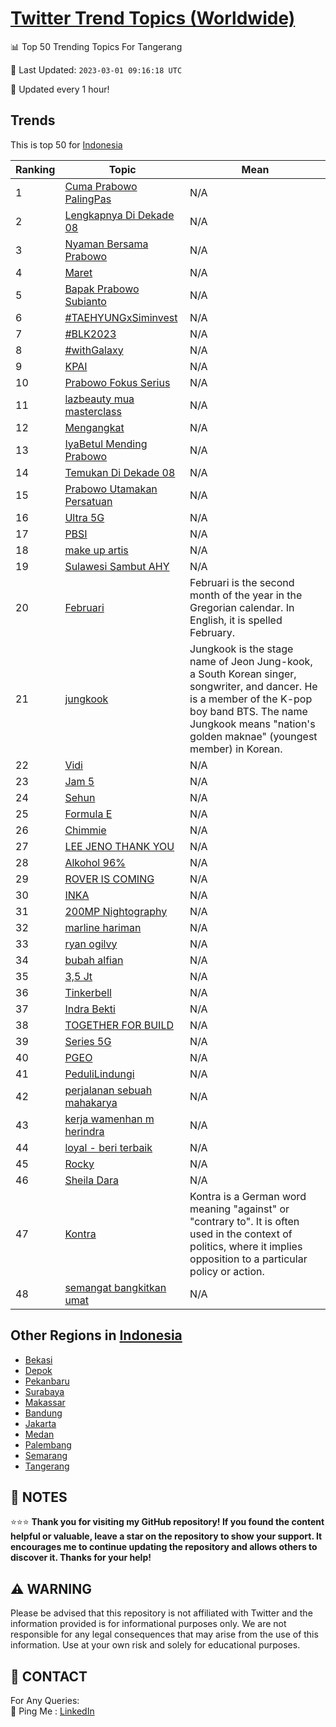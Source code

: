 [Twitter Trend Topics (Worldwide)](https://github.com/ErcinDedeoglu/Twitter-Trend-Topics)
==========


📊 Top 50 Trending Topics For Tangerang

📆 Last Updated: `2023-03-01 09:16:18 UTC`

🔧 Updated every 1 hour!


## Trends

This is top 50 for [Indonesia](</Indonesia>)

| Ranking | Topic | Mean |
| ------- | ------------ | ------------ |
| 1 | [Cuma Prabowo PalingPas](http://twitter.com/search?q=Cuma+Prabowo+PalingPas) | N/A |
| 2 | [Lengkapnya Di Dekade 08](http://twitter.com/search?q=Lengkapnya+Di+Dekade+08) | N/A |
| 3 | [Nyaman Bersama Prabowo](http://twitter.com/search?q=Nyaman+Bersama+Prabowo) | N/A |
| 4 | [Maret](http://twitter.com/search?q=Maret) | N/A |
| 5 | [Bapak Prabowo Subianto](http://twitter.com/search?q=Bapak+Prabowo+Subianto) | N/A |
| 6 | [#TAEHYUNGxSiminvest](http://twitter.com/search?q=%23TAEHYUNGxSiminvest) | N/A |
| 7 | [#BLK2023](http://twitter.com/search?q=%23BLK2023) | N/A |
| 8 | [#withGalaxy](http://twitter.com/search?q=%23withGalaxy) | N/A |
| 9 | [KPAI](http://twitter.com/search?q=KPAI) | N/A |
| 10 | [Prabowo Fokus Serius](http://twitter.com/search?q=Prabowo+Fokus+Serius) | N/A |
| 11 | [lazbeauty mua masterclass](http://twitter.com/search?q=lazbeauty+mua+masterclass) | N/A |
| 12 | [Mengangkat](http://twitter.com/search?q=Mengangkat) | N/A |
| 13 | [IyaBetul Mending Prabowo](http://twitter.com/search?q=IyaBetul+Mending+Prabowo) | N/A |
| 14 | [Temukan Di Dekade 08](http://twitter.com/search?q=Temukan+Di+Dekade+08) | N/A |
| 15 | [Prabowo Utamakan Persatuan](http://twitter.com/search?q=Prabowo+Utamakan+Persatuan) | N/A |
| 16 | [Ultra 5G](http://twitter.com/search?q=Ultra+5G) | N/A |
| 17 | [PBSI](http://twitter.com/search?q=PBSI) | N/A |
| 18 | [make up artis](http://twitter.com/search?q=make+up+artis) | N/A |
| 19 | [Sulawesi Sambut AHY](http://twitter.com/search?q=Sulawesi+Sambut+AHY) | N/A |
| 20 | [Februari](http://twitter.com/search?q=Februari) | Februari is the second month of the year in the Gregorian calendar. In English, it is spelled February. |
| 21 | [jungkook](http://twitter.com/search?q=jungkook) | Jungkook is the stage name of Jeon Jung-kook, a South Korean singer, songwriter, and dancer. He is a member of the K-pop boy band BTS. The name Jungkook means "nation's golden maknae" (youngest member) in Korean. |
| 22 | [Vidi](http://twitter.com/search?q=Vidi) | N/A |
| 23 | [Jam 5](http://twitter.com/search?q=Jam+5) | N/A |
| 24 | [Sehun](http://twitter.com/search?q=Sehun) | N/A |
| 25 | [Formula E](http://twitter.com/search?q=Formula+E) | N/A |
| 26 | [Chimmie](http://twitter.com/search?q=Chimmie) | N/A |
| 27 | [LEE JENO THANK YOU](http://twitter.com/search?q=LEE+JENO+THANK+YOU) | N/A |
| 28 | [Alkohol 96%](http://twitter.com/search?q=Alkohol+96%25) | N/A |
| 29 | [ROVER IS COMING](http://twitter.com/search?q=ROVER+IS+COMING) | N/A |
| 30 | [INKA](http://twitter.com/search?q=INKA) | N/A |
| 31 | [200MP Nightography](http://twitter.com/search?q=200MP+Nightography) | N/A |
| 32 | [marline hariman](http://twitter.com/search?q=marline+hariman) | N/A |
| 33 | [ryan ogilvy](http://twitter.com/search?q=ryan+ogilvy) | N/A |
| 34 | [bubah alfian](http://twitter.com/search?q=bubah+alfian) | N/A |
| 35 | [3,5 Jt](http://twitter.com/search?q=3%2c5+Jt) | N/A |
| 36 | [Tinkerbell](http://twitter.com/search?q=Tinkerbell) | N/A |
| 37 | [Indra Bekti](http://twitter.com/search?q=Indra+Bekti) | N/A |
| 38 | [TOGETHER FOR BUILD](http://twitter.com/search?q=TOGETHER+FOR+BUILD) | N/A |
| 39 | [Series 5G](http://twitter.com/search?q=Series+5G) | N/A |
| 40 | [PGEO](http://twitter.com/search?q=PGEO) | N/A |
| 41 | [PeduliLindungi](http://twitter.com/search?q=PeduliLindungi) | N/A |
| 42 | [perjalanan sebuah mahakarya](http://twitter.com/search?q=perjalanan+sebuah+mahakarya) | N/A |
| 43 | [kerja wamenhan m herindra](http://twitter.com/search?q=kerja+wamenhan+m+herindra) | N/A |
| 44 | [loyal - beri terbaik](http://twitter.com/search?q=loyal+-+beri+terbaik) | N/A |
| 45 | [Rocky](http://twitter.com/search?q=Rocky) | N/A |
| 46 | [Sheila Dara](http://twitter.com/search?q=Sheila+Dara) | N/A |
| 47 | [Kontra](http://twitter.com/search?q=Kontra) | Kontra is a German word meaning "against" or "contrary to". It is often used in the context of politics, where it implies opposition to a particular policy or action. |
| 48 | [semangat bangkitkan umat](http://twitter.com/search?q=semangat+bangkitkan+umat) | N/A |



## Other Regions in [Indonesia](</Indonesia>)

* [Bekasi](</Indonesia/Bekasi.md>)
* [Depok](</Indonesia/Depok.md>)
* [Pekanbaru](</Indonesia/Pekanbaru.md>)
* [Surabaya](</Indonesia/Surabaya.md>)
* [Makassar](</Indonesia/Makassar.md>)
* [Bandung](</Indonesia/Bandung.md>)
* [Jakarta](</Indonesia/Jakarta.md>)
* [Medan](</Indonesia/Medan.md>)
* [Palembang](</Indonesia/Palembang.md>)
* [Semarang](</Indonesia/Semarang.md>)
* [Tangerang](</Indonesia/Tangerang.md>)



## 📝 NOTES

⭐⭐⭐ **Thank you for visiting my GitHub repository! If you found the content helpful or valuable, leave a star on the repository to show your support. It encourages me to continue updating the repository and allows others to discover it. Thanks for your help!**


## ⚠️ WARNING

Please be advised that this repository is not affiliated with Twitter and the information provided is for informational purposes only. We are not responsible for any legal consequences that may arise from the use of this information. Use at your own risk and solely for educational purposes.


## 📨 CONTACT

 For Any Queries:  
            🏓 Ping Me : [LinkedIn](https://www.linkedin.com/in/ercindedeoglu/)
